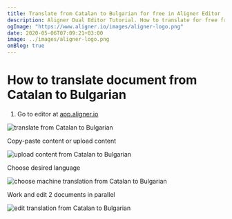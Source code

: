 ```yaml
---
title: Translate from Catalan to Bulgarian for free in Aligner Editor
description: Aligner Dual Editor Tutorial. How to translate for free from Catalan to Bulgarian. Aligner is multilingual document management platform. 
ogImage: "https://www.aligner.io/images/aligner-logo.png"
date: 2020-05-06T07:09:21+03:00
image: ../images/aligner-logo.png
onBlog: true
---
```


# How to translate document from Catalan to Bulgarian

1. Go to editor at [app.aligner.io](https://app.aligner.io "Aligner App web page")

![translate from Catalan to Bulgarian](../aligner-blank-editor.png "translate from Catalan to Bulgarian")

Copy-paste content or upload content

![upload content from Catalan to Bulgarian](../aligner-uploaded-document.png "upload content from Catalan to Bulgarian")

Choose desired language

![choose machine translation from Catalan to Bulgarian](../aligner-language-dropdown.png "choose machine translation from Catalan to Bulgarian")

Work and edit 2 documents in parallel

![edit translation from Catalan to Bulgarian](../aligner-double-sitded-editor.png "edit translation from Catalan to Bulgarian")


